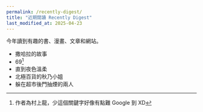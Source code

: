 ```yaml
---
permalink: /recently-digest/
title: "近期閱讀 Recently Digest"
last_modified_at: 2025-04-23
---
```


今年讀到有趣的書、漫畫、文章和網站。

- 撒哈拉的故事
- 69[^1]
- 直到夜色溫柔
- 北極百貨的秋乃小姐
- 躲在超市後門抽煙的兩人

[^1]: 作者為村上龍，少這個關鍵字好像有點難 Google 到 XD
